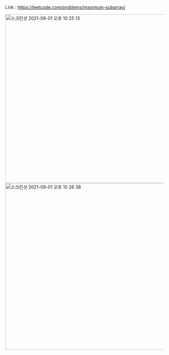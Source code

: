 Link : https://leetcode.com/problems/maximum-subarray/

<img width="537" alt="스크린샷 2021-09-01 오후 10 25 13" src="https://user-images.githubusercontent.com/54612935/131679450-38770227-5bf5-4609-a572-1e34994f3e72.png">
<img width="530" alt="스크린샷 2021-09-01 오후 10 26 38" src="https://user-images.githubusercontent.com/54612935/131679588-04e52e50-bb98-4102-ae75-548857e2bb74.png">